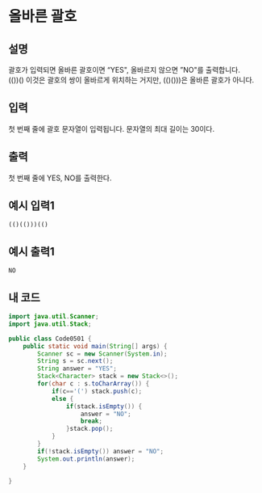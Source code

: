 # 올바른 괄호

## 설명
괄호가 입력되면 올바른 괄호이면 “YES", 올바르지 않으면 ”NO"를 출력합니다.  
(())() 이것은 괄호의 쌍이 올바르게 위치하는 거지만, (()()))은 올바른 괄호가 아니다.

## 입력
첫 번째 줄에 괄호 문자열이 입력됩니다. 문자열의 최대 길이는 30이다.

## 출력
첫 번째 줄에 YES, NO를 출력한다.

## 예시 입력1
```
(()(()))(()
```

## 예시 출력1
```
NO
```

## 내 코드
```java
import java.util.Scanner;
import java.util.Stack;

public class Code0501 {
	public static void main(String[] args) {
		Scanner sc = new Scanner(System.in);
		String s = sc.next();
		String answer = "YES";
		Stack<Character> stack = new Stack<>();
		for(char c : s.toCharArray()) {
			if(c=='(') stack.push(c);
			else {
				if(stack.isEmpty()) {
					answer = "NO";
					break;
				}stack.pop();
			}
		}
		if(!stack.isEmpty()) answer = "NO";
		System.out.println(answer);
	}

}
```
